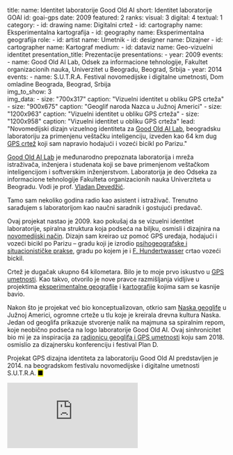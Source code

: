 title: 
    name: Identitet laboratorije Good Old AI
    short: Identitet laboratorije GOAI
id: goai-gps
date: 2009
featured: 2
ranks:
    visual: 3
    digital: 4
    textual: 1
category: 
    - id: drawing
      name: Digitalni crtež
    - id: cartography
      name: Eksperimentalna kartografija
    - id: geography
      name: Eksperimentalna geografija
role:
    - id: artist
      name: Umetnik
    - id: designer
      name: Dizajner
    - id: cartographer
      name: Kartograf
medium:
    - id: dataviz
      name: Geo-vizuelni identitet
presentation_title: Prezentacije
presentations:
    - year: 2009
      events:
        - name: <span class='italic-style'>Good Old AI Lab</span>, Odsek za informacione tehnologije, Fakultet organizacionih nauka, Univerzitet u Beogradu, Beograd, Srbija
    - year: 2014
      events:
        - name: <span class='italic-style'>S.U.T.R.A. Festival novomedijske i digitalne umetnosti</span>, Dom omladine Beograda, Beograd, Srbija     
img_to_show: 3       
img_data:
    - size: "700x317"
      caption: "Vizuelni identitet u obliku GPS crteža"
    - size: "900x675"
      caption: "Geoglif naroda Nazca u Južnoj Americi"
    - size: "1200x963"
      caption: "Vizuelni identitet u obliku GPS crteža"
    - size: "1200x958"
      caption: "Vizuelni identitet u obliku GPS crteža"
lead: "Novomedijski dizajn vizuelnog identiteta za <a href='http://goodoldai.org/' target='_blank'>Good Old AI Lab</a>, beogradsku laboratoriju za primenjenu veštačku inteligenciju, izveden kao 64 km dug <a href='https://en.wikipedia.org/wiki/GPS_drawing' target='_blank'>GPS crtež</a> koji sam napravio hodajući i vozeći bicikl po Parizu."

<a href='http://goodoldai.org/' target='_blank'>Good Old AI Lab</a> je međunarodno prepoznata laboratorija i mreža istraživača, inženjera i studenata koji se bave primenjenom veštačkom inteligencijom i softverskim inženjerstvom. Laboratorija je deo Odseka za informacione tehnologije Fakulteta organizacionih nauka Univerziteta u Beogradu. Vodi je prof. <a href='http://devedzic.fon.bg.ac.rs/' target='_blank'>Vladan Devedžić</a>.

Tamo sam nekoliko godina radio kao asistent i istraživač. Trenutno sarađujem s laboratorijom kao naučni saradnik i gostujući predavač.

Ovaj projekat nastao je 2009. kao pokušaj da se vizuelni identitet laboratorije, spiralna struktura koja podseća na biljku, osmisli i dizajnira na <a href='https://en.wikipedia.org/wiki/New_media_art' target='_blank'>novomedijski način</a>. Dizajn sam kreirao uz pomoć GPS uređaja, hodajući i vozeći bicikl po Parizu – gradu koji je izrodio <a href='https://anarhisticka-biblioteka.net/library/situacionisticka-internacionala-definicije' target='_blank'>psihogeografske i situacionističke prakse</a>, gradu po kojem je i <a href='https://hundertwasser.com/en/texts/die_gerade_linie_fuehrt_zum_untergang' target='_blank'>F. Hundertwasser</a> crtao vozeći bickil.

Crtež je dugačak ukupno 64 kilometara. Bilo je to moje prvo iskustvo u <a href='https://en.wikipedia.org/wiki/GPS_drawing' target='_blank'>GPS umetnosti</a>. Kao takvo, otvorilo je nove pravce razmišljanja vidljive u projektima <a href='/rad/projekti/category/geography'>eksperimentalne geografije</a> i <a href='/rad/projekti/category/cartography'>kartografije</a> kojima sam se kasnije bavio.

Nakon što je projekat već bio konceptualizovan, otkrio sam <a href='https://en.wikipedia.org/wiki/Nazca_Lines' target='_blank'>Naska geoglife</a> u Južnoj Americi, ogromne crteže u tlu koje je kreirala drevna kultura Naska. Jedan od geoglifa prikazuje stvorenje nalik na majmuna sa spiralnim repom, koje neobično podseća na logo laboratorije Good Old AI. Ovaj sinhronicitet bio mi je za inspiracija za <a href='/rad/projekti/geoglyphs-zg'>radionicu geoglifa i GPS umetnosti</a> koju sam 2018. osmislio za dizajnersku konferenciju i festival <span class='italic-style'>Plan D</span>.

Projekat GPS dizajna identiteta za laboratoriju Good Old AI predstavljen je 2014. na beogradskom festivalu novomedijske i digitalne umetnosti S.U.T.R.A. <mark>&#9632;</mark>

<iframe src="https://www.youtube.com/embed/jIQbPPW-pa8?rel=0&amp;fs=0&amp;controls=0" frameborder="0" allow="accelerometer; autoplay; picture-in-picture" allowfullscreen></iframe>